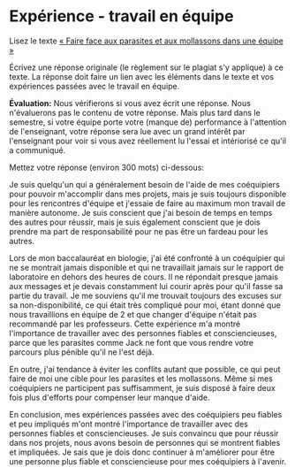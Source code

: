 # Expérience - travail en équipe

Lisez le texte [« Faire face aux parasites et aux mollassons dans une équipe »](https://docs.google.com/document/d/e/2PACX-1vRWTtdcGjUg34gqB6CW_EMt0H28Cgunq09_7HxMUoTLGERjUcQXBHlrYyB76PYJGjtaoYJhhsHS1Tjj/pub)

Écrivez une réponse originale (le règlement sur le plagiat s'y applique) à ce texte.
La réponse doit faire un lien avec les éléments dans le texte et vos expériences passées avec le travail en équipe.

**Évaluation:** Nous vérifierons si vous avez écrit une réponse.
Nous n'évaluerons pas le contenu de votre réponse.
Mais plus tard dans le semestre, si votre équipe porte votre (manque de) performance à l'attention de l'enseignant, votre réponse sera lue avec un grand intérêt par l'enseignant pour voir si vous avez réellement lu l'essai et intériorisé ce qu'il a communiqué.

Mettez votre réponse (environ 300 mots) ci-dessous:

Je suis quelqu'un qui a généralement besoin de l'aide de mes coéquipiers pour pouvoir m'accomplir dans mes projets, mais je suis toujours disponible pour les rencontres d'équipe et j'essaie de faire au maximum mon travail de manière autonome. Je suis conscient que j'ai besoin de temps en temps des autres pour réussir, mais je suis également conscient que je dois prendre ma part de responsabilité pour ne pas être un fardeau pour les autres.

Lors de mon baccalauréat en biologie, j'ai été confronté à un coéquipier qui ne se montrait jamais disponible et qui ne travaillait jamais sur le rapport de laboratoire en dehors des heures de cours. Il ne répondait presque jamais aux messages et je devais constamment lui courir après pour qu'il fasse sa partie du travail. Je me souviens qu'il me trouvait toujours des excuses sur sa non-disponibilité, ce qui était très compliqué pour moi, étant donné que nous travaillions en équipe de 2 et que changer d'équipe n'était pas recommandé par les professeurs. Cette expérience m'a montré l'importance de travailler avec des personnes fiables et consciencieuses, parce que les parasites comme Jack ne font que vous rendre votre parcours plus pénible qu'il ne l'est déjà.

En outre, j'ai tendance à éviter les conflits autant que possible, ce qui peut faire de moi une cible pour les parasites et les mollassons. Même si mes coéquipiers ne participent pas suffisamment, je suis disposé à faire deux fois plus d'efforts pour compenser leur manque d'aide.

En conclusion, mes expériences passées avec des coéquipiers peu fiables et peu impliqués m'ont montré l'importance de travailler avec des personnes fiables et consciencieuses. Je suis convaincu que pour réussir dans nos projets, nous avons besoin de personnes qui se montrent fiables et impliquées. Je sais que je dois donc continuer à m'améliorer pour être une personne plus fiable et consciencieuse pour mes coéquipiers à l'avenir.




